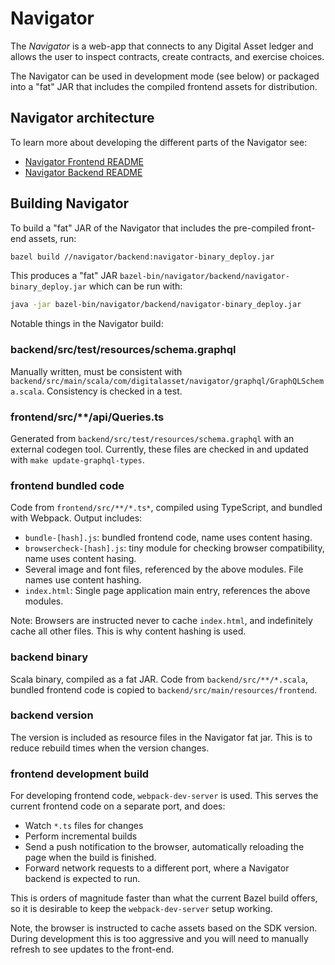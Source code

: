 Navigator
=========

The *Navigator* is a web-app that connects to any Digital Asset ledger and
allows the user to inspect contracts, create contracts, and exercise choices.

The Navigator can be used in development mode (see below) or packaged into a
"fat" JAR that includes the compiled frontend assets for distribution.

Navigator architecture
----------------------

To learn more about developing the different parts of the Navigator see:

- [Navigator Frontend README](./frontend)
- [Navigator Backend README](./backend)

Building Navigator
------------------

To build a "fat" JAR of the Navigator that includes the pre-compiled front-end
assets, run:

```bash
bazel build //navigator/backend:navigator-binary_deploy.jar
```

This produces a "fat" JAR `bazel-bin/navigator/backend/navigator-binary_deploy.jar` which can be run with:

```bash
java -jar bazel-bin/navigator/backend/navigator-binary_deploy.jar
```

Notable things in the Navigator build:

### backend/src/test/resources/schema.graphql

Manually written, must be consistent with `backend/src/main/scala/com/digitalasset/navigator/graphql/GraphQLSchema.scala`. Consistency is checked in a test.

### frontend/src/**/api/Queries.ts

Generated from `backend/src/test/resources/schema.graphql` with an external codegen tool.
Currently, these files are checked in and updated with `make update-graphql-types`.

### frontend bundled code

Code from `frontend/src/**/*.ts*`, compiled using TypeScript, and bundled with Webpack.
Output includes:
- `bundle-[hash].js`: bundled frontend code, name uses content hasing.
- `browsercheck-[hash].js`: tiny module for checking browser compatibility, name uses content hasing.
- Several image and font files, referenced by the above modules. File names use content hashing.
- `index.html`: Single page application main entry, references the above modules.

Note: Browsers are instructed never to cache `index.html`, and indefinitely cache all other files. This is why content hashing is used.

### backend binary

Scala binary, compiled as a fat JAR.
Code from `backend/src/**/*.scala`, bundled frontend code is copied to `backend/src/main/resources/frontend`.

### backend version

The version is included as resource files in the Navigator fat jar.
This is to reduce rebuild times when the version changes.

### frontend development build

For developing frontend code, `webpack-dev-server` is used. This serves the current frontend code on a separate port, and does:
- Watch `*.ts` files for changes
- Perform incremental builds
- Send a push notification to the browser, automatically reloading the page when the build is finished.
- Forward network requests to a different port, where a Navigator backend is expected to run.

This is orders of magnitude faster than what the current Bazel build offers, so it is desirable to keep the `webpack-dev-server` setup working. 

Note, the browser is instructed to cache assets based on the SDK version.
During development this is too aggressive and you will need to manually refresh to see updates to the front-end.
